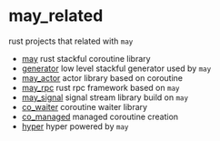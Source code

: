 # may_related
rust projects that related with `may`


- [may](https://github.com/Xudong-Huang/may) rust stackful coroutine library
- [generator](https://github.com/Xudong-Huang/generator-rs) low level stackful generator used by `may`
- [may_actor](https://github.com/Xudong-Huang/may_actor) actor library based on coroutine
- [may_rpc](https://github.com/Xudong-Huang/may_rpc) rust rpc framework based on `may`
- [may_signal](https://github.com/Xudong-Huang/may_signal) signal stream library build on `may`
- [co_waiter](https://github.com/Xudong-Huang/co_waiter) coroutine waiter library
- [co_managed](https://github.com/Xudong-Huang/co_managed) managed coroutine creation
- [hyper](https://github.com/Xudong-Huang/hyper) hyper powered by `may` 
